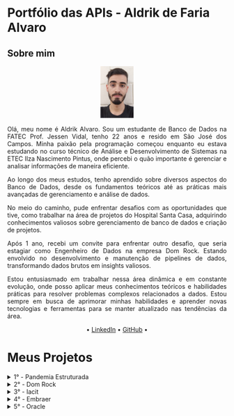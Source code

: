 # Portfólio das APIs - Aldrik de Faria Alvaro
<h2>Sobre mim</h2>
<p align="center"><img src="https://raw.githubusercontent.com/Aldrik-Alvaro/bertoti/main/portfolio/IMG_20230921_181017.jpg" width="15%"></p>

<p align="justify">
Olá, meu nome é Aldrik Alvaro. Sou um estudante de Banco de Dados na FATEC Prof. Jessen Vidal, tenho 22 anos e resido em São José dos Campos. Minha paixão pela programação começou enquanto eu estava estudando no curso técnico de Análise e Desenvolvimento de Sistemas na ETEC Ilza Nascimento Pintus, onde percebi o quão importante é gerenciar e analisar informações de maneira eficiente.
</p>

<p align="justify">
Ao longo dos meus estudos, tenho aprendido sobre diversos aspectos do Banco de Dados, desde os fundamentos teóricos até as práticas mais avançadas de gerenciamento e análise de dados.  
</p>

<p align="justify">
No meio do caminho, pude enfrentar desafios com as oportunidades que tive, como trabalhar na área de projetos do Hospital Santa Casa, adquirindo conhecimentos valiosos sobre gerenciamento de banco de dados e criação de projetos.
</p>

<p align="justify">
Após 1 ano, recebi um convite para enfrentar outro desafio, que seria estagiar como Engenheiro de Dados na empresa Dom Rock. Estando envolvido no desenvolvimento e manutenção de pipelines de dados, transformando dados brutos em insights valiosos.
</p>

<p align="justify">
Estou entusiasmado em trabalhar nessa área dinâmica e em constante evolução, onde posso aplicar meus conhecimentos teóricos e habilidades práticas para resolver problemas complexos relacionados a dados. Estou sempre em busca de aprimorar minhas habilidades e aprender novas tecnologias e ferramentas para se manter atualizado nas tendências da área.
</p>


<p align="center">• <a href="https://www.linkedin.com/in/aldrikalvaro/">LinkedIn</a> • <a href="https://github.com/Aldrik-Alvaro">GitHub</a> •</p>





# Meus Projetos


<details>
  <summary>1° - Pandemia Estruturada</summary>

## Pandemia Estruturada

- **1º Semestre** • 6/2021 • [Repositório Github](https://github.com/SoSoJigsaw/Carcara)
- Parceiro Acadêmico: [Fatec](https://fatecsjc-prd.azurewebsites.net/)

![Imagem](https://github.com/SoSoJigsaw/Carcara/blob/main/Sprint%201/Logos/Carcar%C3%A1%20Logo%20Alternativa%20(fundo%20ros%C3%AA).jpg)

<p align="justify">
Em 2021-6, trabalhei no projeto da API com o Parceiro Acadêmico Fatec. 
Nosso objetivo foi analisar os dados da COVID-19 no estado de São Paulo e entregá-los ao usuário de forma clara e contextualizada, por meio de visualizações gráficas. Sendo a simplicidade um dos princípios do projeto, as visualizações serão geradas pensando prioritariamente na utilidade prática que podem oferecer ao cliente.
</p>

### Tecnologias Utilizadas

- [Python](https://www.python.org/): Linguagem utilizada para desenvolvimento do back-end.
- [Flask](https://flask.palletsprojects.com/): Framework utilizado para facilitar a configuração e o gerenciamento das dependências no desenvolvimento em Python.
- [JavaScript](https://developer.mozilla.org/pt-BR/docs/Web/JavaScript): Linguagem usada para o desenvolvimento do front-end.
- [HTML](https://developer.mozilla.org/pt-BR/docs/Web/HTML): Utilizado para estruturar e criar o conteúdo das páginas web, não está diretamente relacionado à comunicação entre o front-end e o back-end, mas sim à criação de interfaces visuais.


### Contribuições Pessoais

#### Desenvolvimento do Front-end:
 - Desempenhei um papel no desenvolvimento do front-end, implementando funcionalidades no projeto.

#### Comunicação entre front-end e back-end:
 - Garanti uma comunicação eficiente entre as camadas front-end e back-end, assegurando a transmissão correta de informações.

<!-- ![Imagem](https://raw.githubusercontent.com/Aldrik-Alvaro/bertoti/main/portfolio/VIDEOS/1.png) -->

### Hard Skills

- **HTML**: Conhecimento avançado em linguagens de marcação para web.
- **Python**: Proficiência em Python, incluindo conhecimentos em frameworks como Flask.


### Soft Skills

- **Resolução de Problemas**
- **Pensamento Analítico**
- **Comunicação Efetiva**
- **Pensamento Crítico**
- **Adaptabilidade**
- **Trabalho em Equipe**

</details>










<details>
  <summary>2° - Dom Rock</summary>

## Dom Rock

- **2º Semestre** • 2/2023 • [Repositório Github](https://github.com/Aldrik-Alvaro/Dom_Rock)
- Parceiro Acadêmico: [Dom Rock](https://www.domrock.net/)

![Imagem](https://github.com/Aldrik-Alvaro/Dom_Rock/blob/main/GIT/cabecario2.jpg)

<p align="justify">
O desafio foi desenvolver uma solução para gerenciar a ativação de clientes na plataforma Dom Rock, integrando dados de parâmetros e variáveis de cada cliente para alocação de recursos. A solução deve incluir entrada de dados, estimativa de consumo de recursos, geração de relatórios e consultas, além de uma base de dados bem modelada para futuras integrações. A equipe Fluffy desenvolveu um Sistema de Gerenciamento de Clientes em Java, com funcionalidades de cadastro, consulta, edição, relatórios, logs e exportação, e com níveis de acesso para garantir segurança dos dados.
</p>

### Tecnologias Utilizadas

- [Java SE 14](https://www.oracle.com/java/): Linguagem para desenvolvimento do back-end em Java.
- [JavaFX](https://openjfx.io/): Plataforma para criação de interfaces gráficas em Java.
- [JavaScript](https://developer.mozilla.org/pt-BR/docs/Web/JavaScript): Linguagem para o desenvolvimento do front-end.
- [SQL Server](https://www.microsoft.com/pt-br/sql-server): Sistema Gerenciador de Banco de Dados (SGBD) desenvolvido pela Microsoft.

### Contribuições Pessoais

#### Desenvolvimento do Banco de dados:
 - Desempenhei um papel no desenvolvimento do banco de dados SQL Server, trabalhando no design, estruturação e implementação das funcionalidades específicas necessárias para o projeto.


### Hard Skills

- **Banco de Dados**: Conhecimento específico em SQL Server para bancos relacionais.


### Soft Skills

- **Resolução de Problemas**
- **Comunicação eficaz**
- **Flexibilidade**
- **Trabalho em Equipe**

</details>















<details>
  <summary>3° - Iacit</summary>

## Iacit

- **3º Semestre** • 6/2022 • [Repositório Github](https://github.com/fluffyfatec/Iacit)
- Parceiro Acadêmico: [Iacit](https://www.iacit.com.br/)

![Imagem](https://github.com/fluffyfatec/Iacit/blob/Sprint-1/GIT/cabecario%20(3).jpg)

A Iacit é uma empresa de consultoria meteorológica. Atualmente, um dos nossos serviços é fornecer aos clientes relatórios customizados de dados meteorológicos. Porém, processamos muitas informações manualmente, resultando em perda de tempo e recursos.

Para resolver isso, precisamos de um sistema para importar e armazenar os dados meteorológicos em uma base de dados, permitindo gerar os relatórios desejados pelos clientes.

### Tecnologias Utilizadas

- [Java SE 14](https://www.java.com/pt-BR/): Linguagem para desenvolvimento do back-end.
- [Spring Boot](https://spring.io/): Framework para facilitar a configuração e gerenciamento das dependências do projeto em Java.
- [JavaScript](https://www.javascript.com/): Linguagem para o desenvolvimento do front-end.
- [Thymeleaf](https://www.thymeleaf.org/): Utilizada para comunicação entre o front-end e a API Rest no back-end.
- [PostgreSQL](https://www.postgresql.org/): SGBD para o desenvolvimento do Banco de Dados.

### Contribuições Pessoais

#### Desenvolvimento do back-end:
 - Desempenhei um papel fundamental no desenvolvimento do back-end, implementando funcionalidades e lógica de negócios.

#### Comunicação entre front-end e back-end:
 - Garanti uma comunicação eficiente entre as camadas front-end e back-end, assegurando a transmissão correta de informações.

#### Implementação de filtros dinâmicos utilizando Ajax:
 - Implementei filtros dinâmicos com Ajax para permitir aos usuários filtrar e buscar informações de forma flexível.

![Imagem](https://raw.githubusercontent.com/Aldrik-Alvaro/bertoti/main/portfolio/VIDEOS/1.png)


### Hard Skills

- **Banco de Dados**: Conhecimento em bancos relacionais (MySQL, Oracle, PostgreSQL) e NoSQL (MongoDB, Cassandra).
- **Linguagens de Programação**: Proficiência em Python, Java, C# e SQL.
- **Ferramentas e Tecnologias de Data Engineering**: Experiência com ETL (Apache Spark, Apache Airflow, Talend) e frameworks de processamento distribuído.
- **Data Warehousing**: Familiaridade com modelagem dimensional, cubos OLAP e ETL para integração de dados.
- **Business Intelligence**: Conhecimento em Tableau, Power BI, QlikView para visualização de dados.

### Soft Skills

- **Resolução de Problemas**
- **Pensamento Analítico**
- **Comunicação Efetiva**
- **Pensamento Crítico**
- **Adaptabilidade**
- **Trabalho em Equipe**

</details>

<details>
  <summary>4° - Embraer</summary>

## Embraer

- **4º Semestre** • 2/2023 • [Repositório Github](https://github.com/Aldrik-Alvaro/apiEmbraer4-sem/tree/main)
- Parceiro Acadêmico: [Embraer](https://embraer.com/br/pt)

![Imagem](https://github.com/octopusBD/apiEmbraer4-sem/blob/b92089563bafd98ceac265983ccba1574dacab6e/Imagens%20documentacao/doc/inicial.png)

Desafio - 
Atualmente, muitos pilotos trabalham como autônomos e não operam apenas um único avião ou frota, o que dificulta reconhecer facilmente e de maneira simples certos equipamentos e versões de software instalados na aeronave. Além disso, nem sempre os pilotos têm acesso rápido a todos os manuais e documentos da aeronave, o que prejudica o conhecimento sobre ela e suas capacidades.

Solução
A equipe da Octopus desenvolverá um software web para a Embraer que permitirá aos usuários acessar toda a documentação de maneira simples e intuitiva por meio de dispositivos móveis, possibilitando o acesso ao manual em qualquer lugar e a qualquer momento.

### Tecnologias Utilizadas

- [Java SE 14](https://www.oracle.com/java/): Linguagem de programação utilizada para o desenvolvimento do back-end em Java.
- [Spring Boot](https://spring.io/projects/spring-boot): Framework para simplificar a configuração e o gerenciamento de dependências no desenvolvimento em Java.
- [JavaScript](https://developer.mozilla.org/pt-BR/docs/Web/JavaScript): Linguagem utilizada para o desenvolvimento do front-end.
- [Vue.js](https://vuejs.org/): Framework progressivo de JavaScript utilizado para criar interfaces de usuário no front-end e se comunicar com APIs REST no back-end.
- [Oracle Autonomous Database](https://www.oracle.com/database/): Um serviço de banco de dados fornecido pela Oracle para o desenvolvimento do banco de dados.


### Contribuições Pessoais

#### Comunicação entre front-end e back-end: 
 - Assegurei a integração eficiente entre as camadas front-end e back-end, facilitando a transmissão precisa e segura de informações entre os sistemas Vue.js no front-end e Spring Boot no back-end.

#### Desenvolvimento do banco de dados:
 - Desempenhei um papel fundamental no design, implementação e manutenção do banco de dados Oracle Autonomous, garantindo sua integridade e desempenho para atender às necessidades do projeto.

### Hard Skills

- **Banco de Dados**: Conhecimento em bancos relacionais Oracle.
- **Linguagens de Programação**: Proficiência em Java e Vue.js.
- **Ferramentas e Tecnologias de Data Engineering**: Experiência com ETL (Apache Spark) e frameworks de processamento distribuído.

### Soft Skills

- **Resolução de Problemas**
- **Pensamento Crítico**
- **Adaptabilidade**
- **Trabalho em Equipe**

</details>









<details>
  <summary>5° - Oracle</summary>

## Oracle

- **5º Semestre** • 6/2023 • [Repositório Github](https://github.com/Aldrik-Alvaro/Projeto-Integrador-Oracle)
- Parceiro Acadêmico: [Oracle](https://www.oracle.com/br/)

![Imagem](https://raw.githubusercontent.com/Aldrik-Alvaro/Projeto-Integrador-Oracle/main/Documentacao/Team/imgOracleFatec_1.jpg)

Desafio - 
Neste desafio, você terá a oportunidade de criar uma plataforma online que permitirá aos proprietários de restaurantes gerenciar suas operações de forma eficiente e intuitiva. O objetivo é criar um sistema abrangente que ofereça recursos como painéis de controle, gráficos, relatórios e funcionalidades para gerenciar pessoal, fornecedores e insumos.

Solução - 
A equipe da Fluffy desenvolverá um sistema web que permitirá o gerenciamento de insumos e funcionários, além de fornecer visualização de dados processados para que o proprietário do negócio possa gerenciar suas vendas, estoques, equipe de trabalho e projetar suas ações futuras.

### Tecnologias Utilizadas

- [Java SE 14](https://www.oracle.com/java/): Linguagem de programação utilizada para o desenvolvimento do back-end em Java.
- [Spring Boot](https://spring.io/projects/spring-boot): Framework para simplificar a configuração e o gerenciamento de dependências no desenvolvimento em Java.
- [JavaScript](https://developer.mozilla.org/pt-BR/docs/Web/JavaScript): Linguagem utilizada para o desenvolvimento do front-end.
- [Vue.js](https://vuejs.org/): Framework progressivo de JavaScript utilizado para criar interfaces de usuário no front-end e se comunicar com APIs REST no back-end.
- [Oracle Autonomous Database](https://www.oracle.com/database/): Um serviço de banco de dados fornecido pela Oracle para o desenvolvimento do banco de dados.
- [Oracle Analytics](https://www.oracle.com/database/): Uma plataforma de análise de dados fornecida pela Oracle para a visualização, análise e geração de insights a partir de dados armazenados no banco de dados Oracle.


### Contribuições Pessoais

#### Desenvolvimento do Front-end:
 - Desempenhei um papel fundamental no desenvolvimento do front-end, implementando funcionalidades e aprimorando a experiência do usuário no projeto.

#### Comunicação entre front-end e back-end:
 - Assegurei uma comunicação eficiente e precisa entre as camadas front-end e back-end, garantindo a integração fluida e a transmissão correta de informações.

#### Criação de gráficos e visualizações no BI:
 - Fui responsável pela criação e implementação de gráficos e visualizações no ambiente de Business Intelligence, utilizando dados provenientes da integração entre front-end e back-end para apresentar informações relevantes de forma clara e visualmente impactante.


### Hard Skills

- **Oracle Analytics**: Proficiência em criação de visualizações e análises de dados utilizando Oracle Analytics, com foco em apresentações visuais para tomada de decisões.
- **Linguagens de Programação**: Proficiência em JavaScript para desenvolvimento front-end.


### Soft Skills

- **Pensamento Crítico**
- **Adaptabilidade**
- **Trabalho em Equipe**

</details>
